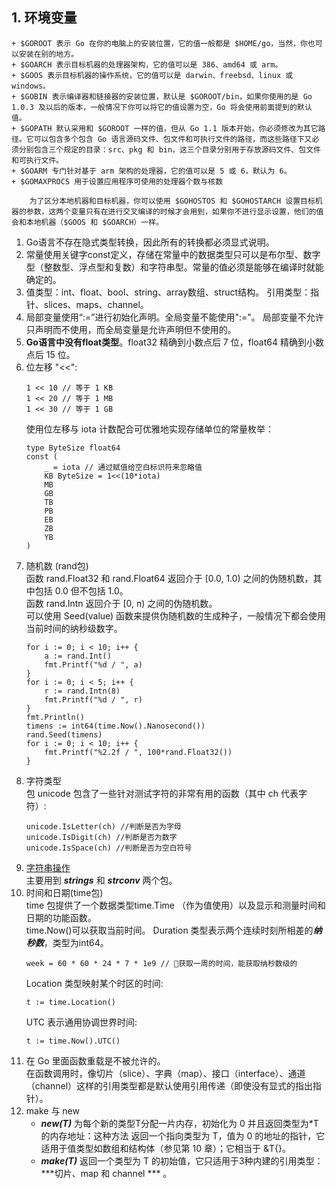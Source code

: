 ## 1. 环境变量
```
+ $GOROOT 表示 Go 在你的电脑上的安装位置，它的值一般都是 $HOME/go，当然，你也可以安装在别的地方。
+ $GOARCH 表示目标机器的处理器架构，它的值可以是 386、amd64 或 arm。
+ $GOOS 表示目标机器的操作系统，它的值可以是 darwin、freebsd、linux 或 windows。
+ $GOBIN 表示编译器和链接器的安装位置，默认是 $GOROOT/bin，如果你使用的是 Go 1.0.3 及以后的版本，一般情况下你可以将它的值设置为空，Go 将会使用前面提到的默认值。
+ $GOPATH 默认采用和 $GOROOT 一样的值，但从 Go 1.1 版本开始，你必须修改为其它路径。它可以包含多个包含 Go 语言源码文件、包文件和可执行文件的路径，而这些路径下又必须分别包含三个规定的目录：src、pkg 和 bin，这三个目录分别用于存放源码文件、包文件和可执行文件。
+ $GOARM 专门针对基于 arm 架构的处理器，它的值可以是 5 或 6，默认为 6。
+ $GOMAXPROCS 用于设置应用程序可使用的处理器个数与核数
```     
        为了区分本地机器和目标机器，你可以使用 $GOHOSTOS 和 $GOHOSTARCH 设置目标机器的参数，这两个变量只有在进行交叉编译的时候才会用到，如果你不进行显示设置，他们的值会和本地机器（$GOOS 和 $GOARCH）一样。       


1. Go语言不存在隐式类型转换，因此所有的转换都必须显式说明。
2. 常量使用关键字const定义，存储在常量中的数据类型只可以是布尔型、数字型（整数型、浮点型和复数）和字符串型。常量的值必须是能够在编译时就能确定的。
3. 值类型：int、float、bool、string、array数组、struct结构。 引用类型：指针、slices、maps、channel。
4. 局部变量使用“:=”进行初始化声明。全局变量不能使用":="。 局部变量不允许只声明而不使用，而全局变量是允许声明但不使用的。
5. ****Go语言中没有float类型****。float32 精确到小数点后 7 位，float64 精确到小数点后 15 位。
6. 位左移 "<<":
    ```golang
    1 << 10 // 等于 1 KB
    1 << 20 // 等于 1 MB
    1 << 30 // 等于 1 GB
    ```
    使用位左移与 iota 计数配合可优雅地实现存储单位的常量枚举：
    ```golang
    type ByteSize float64
    const (
        _ = iota // 通过赋值给空白标识符来忽略值
        KB ByteSize = 1<<(10*iota)
        MB
        GB
        TB
        PB
        EB
        ZB
        YB
    )
    ```
7. 随机数 (rand包)  
    函数 rand.Float32 和 rand.Float64 返回介于 [0.0, 1.0) 之间的伪随机数，其中包括 0.0 但不包括 1.0。   
    函数 rand.Intn 返回介于 [0, n) 之间的伪随机数。   
    可以使用 Seed(value) 函数来提供伪随机数的生成种子，一般情况下都会使用当前时间的纳秒级数字。
    ```golang
    for i := 0; i < 10; i++ {
        a := rand.Int()
        fmt.Printf("%d / ", a)
    }
    for i := 0; i < 5; i++ {
        r := rand.Intn(8)
        fmt.Printf("%d / ", r)
    }
    fmt.Println()
    timens := int64(time.Now().Nanosecond())
    rand.Seed(timens)
    for i := 0; i < 10; i++ {
        fmt.Printf("%2.2f / ", 100*rand.Float32())
    }
    ```
8. 字符类型     
    包 unicode 包含了一些针对测试字符的非常有用的函数（其中 ch 代表字符）:  
    ```golang
    unicode.IsLetter(ch) //判断是否为字母
    unicode.IsDigit(ch) //判断是否为数字
    unicode.IsSpace(ch) //判断是否为空白符号
    ```
9. [字符串操作](https://github.com/Unknwon/the-way-to-go_ZH_CN/blob/master/eBook/04.7.md)    
    主要用到 ***strings*** 和 ***strconv*** 两个包。
10. 时间和日期(time包)    
    time 包提供了一个数据类型time.Time （作为值使用）以及显示和测量时间和日期的功能函数。  
    time.Now()可以获取当前时间。 
    Duration 类型表示两个连续时刻所相差的***纳秒数***，类型为int64。      
    ```golang
    week = 60 * 60 * 24 * 7 * 1e9 // 获取一周的时间，能获取纳秒数级的
     ```
     Location 类型映射某个时区的时间:  
     ```golang
     t := time.Location()
     ```
     UTC 表示通用协调世界时间:    
     ```golang
     t := time.Now().UTC()
     ```
11. 在 Go 里面函数重载是不被允许的。  
    在函数调用时，像切片（slice）、字典（map）、接口（interface）、通道（channel）这样的引用类型都是默认使用引用传递（即使没有显式的指出指针）。
12. make 与 new      
    + ***new(T)*** 为每个新的类型T分配一片内存，初始化为 0 并且返回类型为*T的内存地址：这种方法 返回一个指向类型为 T，值为 0 的地址的指针，它适用于值类型如数组和结构体（参见第 10 章）；它相当于 &T{}。        
    + ***make(T)*** 返回一个类型为 T 的初始值，它只适用于3种内建的引用类型：***切片、map 和 channel *** 。
